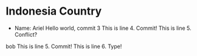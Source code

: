 # Indonesia Country
- Name: Ariel
Hello world, commit 3
This is line 4. Commit!
This is line 5. Conflict?

bob
This is line 5. Commit!
This is line 6. Type!
